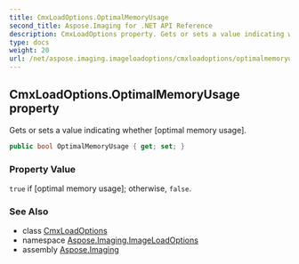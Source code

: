 ```yaml
---
title: CmxLoadOptions.OptimalMemoryUsage
second_title: Aspose.Imaging for .NET API Reference
description: CmxLoadOptions property. Gets or sets a value indicating whether optimal memory usage
type: docs
weight: 20
url: /net/aspose.imaging.imageloadoptions/cmxloadoptions/optimalmemoryusage/
---
```

## CmxLoadOptions.OptimalMemoryUsage property

Gets or sets a value indicating whether [optimal memory usage].

```csharp
public bool OptimalMemoryUsage { get; set; }
```

### Property Value

`true` if [optimal memory usage]; otherwise, `false`.

### See Also

* class [CmxLoadOptions](../)
* namespace [Aspose.Imaging.ImageLoadOptions](../../cmxloadoptions/)
* assembly [Aspose.Imaging](../../../)


